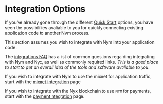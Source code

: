 # Integration Options
If you've already gone through the different [Quick Start](./quickstart/overview.md) options, you have seen the possibilities avaliable to you for quickly connecting existing application code to another Nym process. 

This section assumes you wish to integrate with Nym into your application code. 

The [integrations FAQ](./faq.md) has a list of common questions regarding integrating with Nym and Nyx, as well as commonly required links. _This is a good place to start to get an overall idea of the tools and software avaliable to you_. 

If you wish to integrate with Nym to use the mixnet for application traffic, start with the [mixnet integration](./integrations/mixnet-integration.md) page. 

If you wish to integrate with the Nyx blockchain to use `NYM` for payments, start with the [payment ntegration](./integrations/payment-integration.md) page. 
